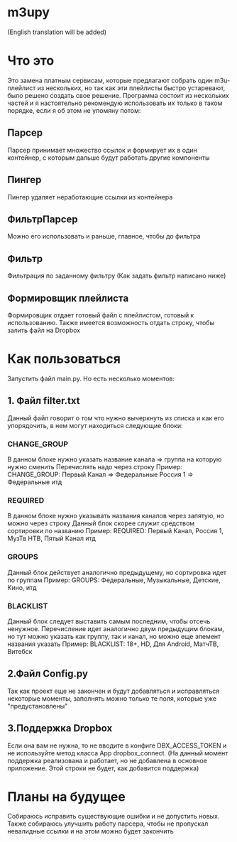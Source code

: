 # m3upy

(English translation will be added)

# Что это
Это замена платным сервисам, которые предлагают собрать один m3u-плейлист из нескольких, но так как эти плейлисты быстро устаревают, было решено создать свое решение.
Программа состоит из нескольких частей и я настоятельно рекомендую использовать их только в таком порядке, если я об этом не упомяну потом:
## Парсер
Парсер принимает множество ссылок и формирует их в один контейнер, с которым дальше будут работать другие компоненты

## Пингер
Пингер удаляет неработающие ссылки из контейнера

## ФильтрПарсер
Можно его использовать и раньше, главное, чтобы до фильтра

## Фильтр
Фильтрация по заданному фильтру (Как задать фильтр написано ниже)

## Формировщик плейлиста
Формировщик отдает готовый файл с плейлистом, готовый к использованию. Также имеется возможность отдать строку, чтобы залить файл на Dropbox

# Как пользоваться
Запустить файл main.py.
Но есть несколько моментов:
## 1. Файл filter.txt
Данный файл говорит о том что нужно вычеркнуть из списка и как его упорядочить, в нем могут находиться следующие блоки:
### CHANGE_GROUP
В данном блоке нужно указать название канала => группа на которую нужно сменить
Перечислять надо через строку
Пример:
  CHANGE_GROUP:
    Первый Канал => Федеральные
    Россия 1 => Федеральные
    итд

### REQUIRED
В данном блоке нужно указывать названия каналов через запятую, но можно через строку
Данный блок скорее служит средством сортировки по названию
Пример:
  REQUIRED:
    Первый Канал, Россия 1, МузТв
    НТВ, Пятый Канал
    итд

### GROUPS
Данный блок действует аналогично предыдущему, но сортировка идет по группам
Пример:
  GROUPS:
    Федеральные, Музыкальные, Детские, Кино, итд

### BLACKLIST
Данный блок следует выставить самым последним, чтобы отсечь ненужное. Перечисление идет аналогично двум предыдущим блокам, но тут можно указать как группу, 
так и канал, но можно еще элемент названия указать
Пример:
  BLACKLIST:
    18+, HD, Для Android, МатчТВ, Витебск
 
 ## 2.Файл Config.py
 Так как проект еще не закончен и будут добавляться и исправляться некоторые моменты, заполнять можно только те поля, которые уже "предустановлены"
 
 ## 3.Поддержка Dropbox
 Если она вам не нужна, то не вводите в конфиге DBX_ACCESS_TOKEN и не используйте метод класса App dropbox_connect.
 (На данный момент поддержка реализована и работает, но не добавлена в основное приложение. Этой строки не будет, как добавится поддержка)
 
 # Планы на будущее
 Собираюсь исправить существующие ошибки и не допустить новых. Также собираюсь улучшить работу парсера, чтобы не пропускал невалидные ссылки и на этом можно будет закончить
